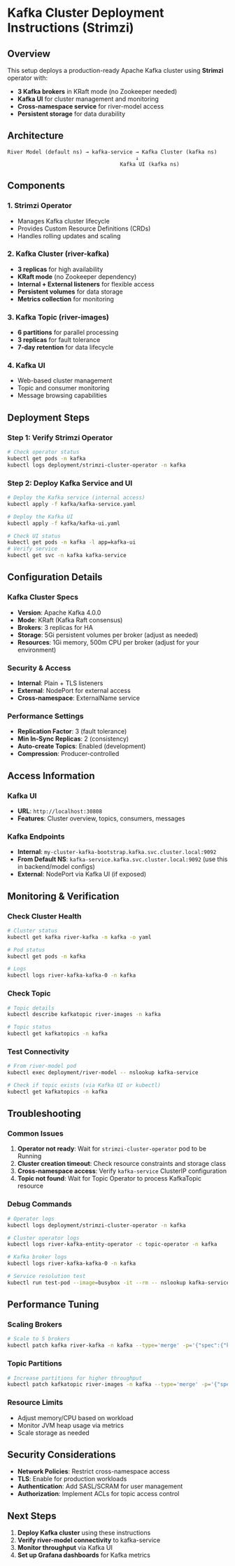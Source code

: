 # Kafka Cluster Deployment Instructions (Strimzi)

## Overview
This setup deploys a production-ready Apache Kafka cluster using **Strimzi** operator with:
- **3 Kafka brokers** in KRaft mode (no Zookeeper needed)
- **Kafka UI** for cluster management and monitoring
- **Cross-namespace service** for river-model access
- **Persistent storage** for data durability

## Architecture
```
River Model (default ns) → kafka-service → Kafka Cluster (kafka ns)
                                         ↓
                                    Kafka UI (kafka ns)
```

## Components

### 1. Strimzi Operator
- Manages Kafka cluster lifecycle
- Provides Custom Resource Definitions (CRDs)
- Handles rolling updates and scaling

### 2. Kafka Cluster (river-kafka)
- **3 replicas** for high availability
- **KRaft mode** (no Zookeeper dependency)
- **Internal + External listeners** for flexible access
- **Persistent volumes** for data storage
- **Metrics collection** for monitoring

### 3. Kafka Topic (river-images)
- **6 partitions** for parallel processing
- **3 replicas** for fault tolerance
- **7-day retention** for data lifecycle

### 4. Kafka UI
- Web-based cluster management
- Topic and consumer monitoring
- Message browsing capabilities

## Deployment Steps

### Step 1: Verify Strimzi Operator
```bash
# Check operator status
kubectl get pods -n kafka
kubectl logs deployment/strimzi-cluster-operator -n kafka
```

### Step 2: Deploy Kafka Service and UI
```bash
# Deploy the Kafka service (internal access)
kubectl apply -f kafka/kafka-service.yaml

# Deploy the Kafka UI
kubectl apply -f kafka/kafka-ui.yaml

# Check UI status
kubectl get pods -n kafka -l app=kafka-ui
# Verify service
kubectl get svc -n kafka kafka-service
```

## Configuration Details

### Kafka Cluster Specs
- **Version**: Apache Kafka 4.0.0
- **Mode**: KRaft (Kafka Raft consensus)
- **Brokers**: 3 replicas for HA
- **Storage**: 5Gi persistent volumes per broker (adjust as needed)
- **Resources**: 1Gi memory, 500m CPU per broker (adjust for your environment)

### Security & Access
- **Internal**: Plain + TLS listeners
- **External**: NodePort for external access
- **Cross-namespace**: ExternalName service

### Performance Settings
- **Replication Factor**: 3 (fault tolerance)
- **Min In-Sync Replicas**: 2 (consistency)
- **Auto-create Topics**: Enabled (development)
- **Compression**: Producer-controlled

## Access Information

### Kafka UI
- **URL**: `http://localhost:30808`
- **Features**: Cluster overview, topics, consumers, messages

### Kafka Endpoints
- **Internal**: `my-cluster-kafka-bootstrap.kafka.svc.cluster.local:9092`
- **From Default NS**: `kafka-service.kafka.svc.cluster.local:9092` (use this in backend/model configs)
- **External**: NodePort via Kafka UI (if exposed)

## Monitoring & Verification

### Check Cluster Health
```bash
# Cluster status
kubectl get kafka river-kafka -n kafka -o yaml

# Pod status
kubectl get pods -n kafka

# Logs
kubectl logs river-kafka-kafka-0 -n kafka
```

### Check Topic
```bash
# Topic details
kubectl describe kafkatopic river-images -n kafka

# Topic status
kubectl get kafkatopics -n kafka
```

### Test Connectivity
```bash
# From river-model pod
kubectl exec deployment/river-model -- nslookup kafka-service

# Check if topic exists (via Kafka UI or kubectl)
kubectl get kafkatopics -n kafka
```

## Troubleshooting

### Common Issues
1. **Operator not ready**: Wait for `strimzi-cluster-operator` pod to be Running
2. **Cluster creation timeout**: Check resource constraints and storage class
3. **Cross-namespace access**: Verify `kafka-service` ClusterIP configuration
4. **Topic not found**: Wait for Topic Operator to process KafkaTopic resource

### Debug Commands
```bash
# Operator logs
kubectl logs deployment/strimzi-cluster-operator -n kafka

# Cluster operator logs
kubectl logs river-kafka-entity-operator -c topic-operator -n kafka

# Kafka broker logs
kubectl logs river-kafka-kafka-0 -n kafka

# Service resolution test
kubectl run test-pod --image=busybox -it --rm -- nslookup kafka-service
```

## Performance Tuning

### Scaling Brokers
```bash
# Scale to 5 brokers
kubectl patch kafka river-kafka -n kafka --type='merge' -p='{"spec":{"kafka":{"replicas":5}}}'
```

### Topic Partitions
```bash
# Increase partitions for higher throughput
kubectl patch kafkatopic river-images -n kafka --type='merge' -p='{"spec":{"partitions":12}}'
```

### Resource Limits
- Adjust memory/CPU based on workload
- Monitor JVM heap usage via metrics
- Scale storage as needed

## Security Considerations
- **Network Policies**: Restrict cross-namespace access
- **TLS**: Enable for production workloads
- **Authentication**: Add SASL/SCRAM for user management
- **Authorization**: Implement ACLs for topic access control

## Next Steps
1. **Deploy Kafka cluster** using these instructions
2. **Verify river-model connectivity** to kafka-service
3. **Monitor throughput** via Kafka UI
4. **Set up Grafana dashboards** for Kafka metrics

